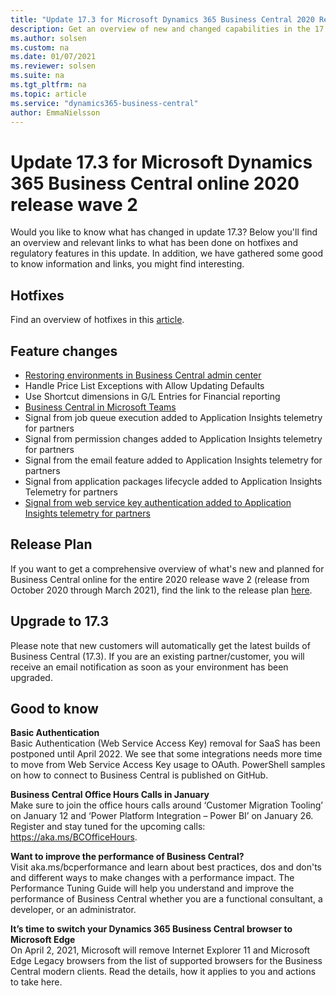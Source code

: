 ```yaml
---
title: "Update 17.3 for Microsoft Dynamics 365 Business Central 2020 Release Wave 2"
description: Get an overview of new and changed capabilities in the 17.3 update of Business Central online, which is part of 2020 release wave 2.
ms.author: solsen
ms.custom: na
ms.date: 01/07/2021
ms.reviewer: solsen
ms.suite: na
ms.tgt_pltfrm: na
ms.topic: article
ms.service: "dynamics365-business-central"
author: EmmaNielsson
---
```


# Update 17.3 for Microsoft Dynamics 365 Business Central online 2020 release wave 2

Would you like to know what has changed in update 17.3? Below you'll find an overview and relevant links to what has been done on hotfixes and regulatory features in this update. In addition, we have gathered some good to know information and links, you might find interesting.

## Hotfixes
Find an overview of hotfixes in this [article](https://support.microsoft.com/help/4583554/update-17-2-for-microsoft-dynamics-365-business-central-2020-release).

## Feature changes
- [Restoring environments in Business Central admin center](../administration/tenant-admin-center-environments.md)
- Handle Price List Exceptions with Allow Updating Defaults <!--(Ivan)--> 
- Use Shortcut dimensions in G/L Entries for Financial reporting <!--(Ivan)-->
- [Business Central in Microsoft Teams](/dynamics365/business-central/across-teams-overview) <!--(Mike)-->
- Signal from job queue execution added to Application Insights telemetry for partners <!--(Kennie)-->
- Signal from permission changes added to Application Insights telemetry for partners <!--(Kennie)-->
- Signal from the email feature added to Application Insights telemetry for partners <!--(Kennie)-->
- Signal from application packages lifecycle added to Application Insights Telemetry for partners <!--(Kennie)-->
- [Signal from web service key authentication added to Application Insights telemetry for partners](..\administration\telemetry-webservices-access-key-trace.md)<!--(Kennie)-->


## Release Plan
If you want to get a comprehensive overview of what's new and planned for Business Central online for the entire 2020 release wave 2 (release from October 2020 through March 2021), find the link to the release plan [here](/dynamics365-release-plan/2020wave2/smb/dynamics365-business-central/planned-features).


## Upgrade to 17.3
Please note that new customers will automatically get the latest builds of Business Central (17.3). If you are an existing partner/customer, you will receive an email notification as soon as your environment has been upgraded.

## Good to know

**Basic Authentication**  
Basic Authentication (Web Service Access Key) removal for SaaS has been postponed until April 2022. We see that some integrations needs more time to move from Web Service Access Key usage to OAuth. PowerShell samples on how to connect to Business Central is published on GitHub. 

**Business Central Office Hours Calls in January**  
Make sure to join the office hours calls around ‘Customer Migration Tooling’ on January 12 and ‘Power Platform Integration – Power BI’ on January 26. Register and stay tuned for the upcoming calls: https://aka.ms/BCOfficeHours. 


**Want to improve the performance of Business Central?**  
Visit aka.ms/bcperformance and learn about best practices, dos and don'ts and different ways to make changes with a performance impact. The Performance Tuning Guide will help you understand and improve the performance of Business Central whether you are a functional consultant, a developer, or an administrator.

**It’s time to switch your Dynamics 365 Business Central browser to Microsoft Edge**  
On April 2, 2021, Microsoft will remove Internet Explorer 11 and Microsoft Edge Legacy browsers from the list of supported browsers for the Business Central modern clients. Read the details, how it applies to you and actions to take here.
